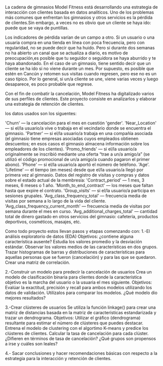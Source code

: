 La cadena de gimnasios Model Fitness está desarrollando una estrategia de interacción con clientes basada en datos analíticos.
Uno de los problemas más comunes que enfrentan los gimnasios y otros servicios es la pérdida de clientes.Sin embargo, a veces no es obvio que un cliente se haya ido: puede que se vaya de puntillas.

Los indicadores de pérdida varían de un campo a otro.
Si un usuario o una usuaria compra en una tienda en línea con poca frecuencia, pero con regularidad, no se puede decir que ha huido.
Pero si durante dos semanas no ha abierto un canal que se actualiza a diario, es motivo de preocupación,es posible que tu seguidor o seguidora se haya aburrido y te haya abandonado.
En el caso de un gimnasio, tiene sentido decir que un cliente se ha ido si no viene durante un mes. 
Por supuesto, es posible que estén en Cancún y retomen sus visitas cuando regresen, pero ese no es un caso típico. Por lo general, si un/a cliente se une, viene varias veces y luego desaparece, es poco probable que regrese.

Con el fin de combatir la cancelación, Model Fitness ha digitalizado varios de sus perfiles de clientes.
Este proyecto consiste en analizarlos y elaborar una estrategia de retención de clientes.

los datos usados son los siguentes:

'Churn' — la cancelación para el mes en cuestión
'gender'.
'Near_Location' — si el/la usuario/a vive o trabaja en el vecindario donde se encuentra el gimnasio.
'Partner' — si el/la usuario/a trabaja en una compañía asociada (el gimnasio tiene empresas asociadas cuyos empleados obtienen descuentos; en esos casos el gimnasio almacena información sobre los empleadores de los clientes).
'Promo_friends' — si el/la usuario/a originalmente se inscribió mediante una oferta “trae a un/a amigo/a” (se utilizó el código promocional de un/a amigo/a cuando pagaron el primer abono).
'Phone' — si el/la usuario/a aportó el número de teléfono.
'Age'.
'Lifetime' — el tiempo (en meses) desde que el/la usuario/a llegó por primera vez al gimnasio.
Datos del registro de visitas y compras y datos sobre el estado actual de la membresía:
'Contract_period' — 1 mes, 3 meses, 6 meses o 1 año.
'Month_to_end_contract' — los meses que faltan hasta que expire el contrato.
'Group_visits' — si el/la usuario/a participa en sesiones grupales.
'Avg_class_frequency_total' — frecuencia media de visitas por semana a lo largo de la vida del cliente.
'Avg_class_frequency_current_month' — frecuencia media de visitas por semana durante el mes en curso.
'Avg_additional_charges_total' — cantidad total de dinero gastado en otros servicios del gimnasio: cafetería, productos deportivos, cosméticos, masajes, etc.

Como todo proyecto estos llevan pasos y etapas comenzando con:
1.-El análisis exploratorio de datos (EDA)
Objetivos: ¿contiene alguna característica ausente? Estudia los valores promedio y la desviación estándar.
Observar los valores medios de las características en dos grupos.
Trazar histogramas de barras y distribuciones de características para aquellas personas que se fueron (cancelación) y para las que se quedaron.
Crear una matriz de correlación.

2.-Construir un modelo para predecir la cancelación de usuarios
Crea un modelo de clasificación binaria para clientes donde la característica objetivo es la marcha del usuario o la usuaria el mes siguiente.
Objetivos: Evalúar la exactitud, precisión y recall para ambos modelos utilizando los datos de validación. Utilízalos para comparar los modelos. ¿Qué modelo dio mejores resultados?

3.-Crear clústeres de usuarios
Se utiliza la función linkage() para crear una matriz de distancias basada en la matriz de características estandarizada y trazar un dendrograma.
Objetivos: Utilizar el gráfico (dendrograma) resultante para estimar el número de clústeres que puedes destacar.
Entrena el modelo de clustering con el algortimo K-means y predice los clústeres de clientes.
Calcular la tasa de cancelación para cada clúster. 
¿Difieren en términos de tasa de cancelación? ¿Qué grupos son propensos a irse y cuáles son leales?

4.- Sacar conclusiones y hacer recomendaciones básicas con respecto a la estrategia para la interacción y retención de clientes.
